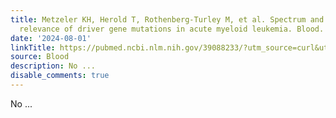 ```yaml
---
title: Metzeler KH, Herold T, Rothenberg-Turley M, et al. Spectrum and prognostic
  relevance of driver gene mutations in acute myeloid leukemia. Blood. 2016;128(5):686-698
date: '2024-08-01'
linkTitle: https://pubmed.ncbi.nlm.nih.gov/39088233/?utm_source=curl&utm_medium=rss&utm_campaign=journals&utm_content=7603509&fc=None&ff=20240802182223&v=2.18.0.post9+e462414
source: Blood
description: No ...
disable_comments: true
---
```

No ...